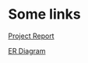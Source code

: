 # Some links
[Project Report](https://docs.google.com/document/d/1DxbaNiVgwQO4rDOy2QvOUBmiqsctd2ge/edit)

[ER Diagram](https://dbdiagram.io/d/663c5c739e85a46d556113fd)
